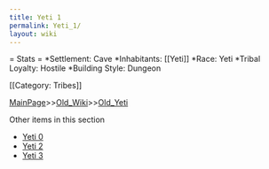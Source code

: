 ```yaml
---
title: Yeti 1
permalink: Yeti_1/
layout: wiki
---
```

= Stats =
*Settlement: Cave
*Inhabitants: [[Yeti]]
*Race: Yeti 
*Tribal Loyalty: Hostile 
*Building Style: Dungeon
 
[[Category: Tribes]]

[MainPage](/keeperrl_wiki/ "wikilink")>>[Old_Wiki](/keeperrl_wiki/Old_Wiki "wikilink")>>[Old_Yeti](/keeperrl_wiki/Old_Yeti "wikilink")

Other items in this section
-    [Yeti 0](/keeperrl_wiki/Yeti_0 "wikilink")
-    [Yeti 2](/keeperrl_wiki/Yeti_2 "wikilink")
-    [Yeti 3](/keeperrl_wiki/Yeti_3 "wikilink")
